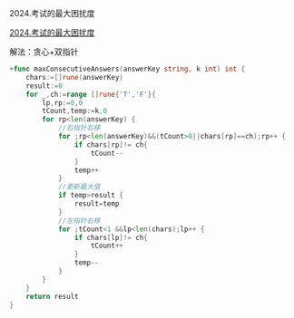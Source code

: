 2024.考试的最大困扰度

[2024.考试的最大困扰度](https://leetcode-cn.com/problems/maximize-the-confusion-of-an-exam/)



解法：贪心+双指针

```go
+func maxConsecutiveAnswers(answerKey string, k int) int {
	chars:=[]rune(answerKey)
	result:=0
	for _,ch:=range []rune{'T','F'}{
		lp,rp:=0,0
		tCount,temp:=k,0
		for rp<len(answerKey) {
			//右指针右移
			for ;rp<len(answerKey)&&(tCount>0||chars[rp]==ch);rp++ {
				if chars[rp]!= ch{
					tCount--
				}
				temp++
			}
			//更新最大值
			if temp>result {
				result=temp
			}
			//左指针右移
			for ;tCount<1 &&lp<len(chars);lp++ {
				if chars[lp]!= ch{
					tCount++
				}
				temp--
			}
		}
	}
	return result
}
```
